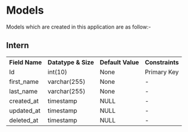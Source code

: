 # Models

<p>Models which are created in this application are as follow:-</p>

## Intern

<table>
	<tr>
		<th>Field Name</th>
		<th>Datatype & Size</th>
		<th>Default Value</th>
		<th> Constraints</th>
	</tr>
	<tr>
		<td>Id </td>
		<td>int(10)</td>
		<td>None</td>
		<td>Primary Key</td>
	</tr>
	<tr>
		<td>first_name </td>
		<td>varchar(255)</td>
		<td>None</td>
		<td>-</td>
	</tr>
	<tr>
		<td>last_name </td>
		<td>varchar(255)</td>
		<td>None</td>
		<td>-</td>
	</tr>
	<tr>
		<td>created_at</td>
		<td>timestamp</td>
		<td>NULL</td>
		<td>-</td>
	</tr>
	<tr>
		<td>updated_at</td>
		<td>timestamp</td>
		<td>NULL</td>
		<td>-</td>
	</tr>
	<tr>
		<td>deleted_at</td>
		<td>timestamp</td>
		<td>NULL</td>
		<td>-</td>
	</tr>


</table>

